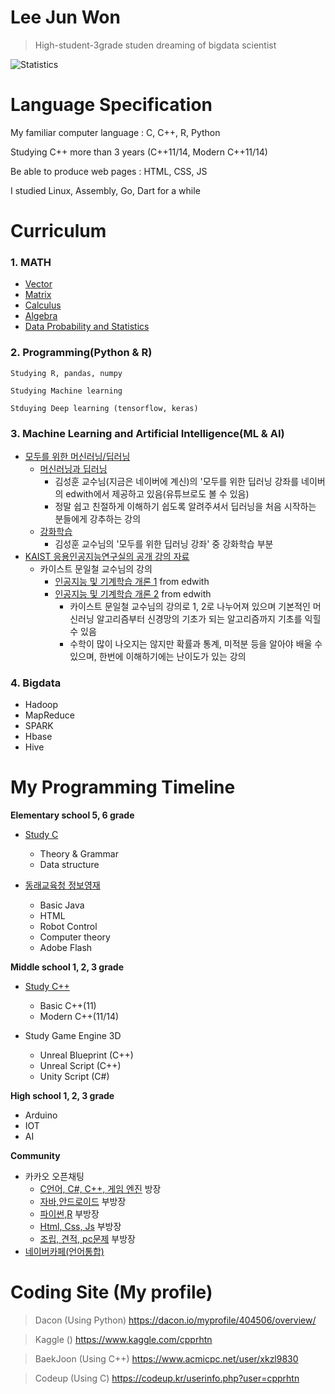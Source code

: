 # Lee Jun Won

> High-student-3grade studen dreaming of bigdata scientist

![Statistics](https://github-readme-stats.vercel.app/api?username=cpprhtn&show_icons=true)

# Language Specification

My familiar computer language : C, C++, R, Python

Studying C++ more than 3 years (C++11/14, Modern C++11/14)

Be able to produce web pages : HTML, CSS, JS

I studied Linux, Assembly, Go, Dart for a while

# **Curriculum**
### 1. MATH
- [Vector](https://www.mathsisfun.com/algebra/vectors.html)
- [Matrix](https://www.mathsisfun.com/algebra/matrix-introduction.html)
- [Calculus](https://www.mathsisfun.com/calculus/index.html)
- [Algebra](https://www.mathsisfun.com/algebra/index-college.html)
- [Data Probability and Statistics](https://www.mathsisfun.com/data/index.html)

### 2. Programming(Python & R)
```
Studying R, pandas, numpy

Studying Machine learning

Stduying Deep learning (tensorflow, keras)
```

### 3. Machine Learning and Artificial Intelligence(ML & AI)
- [모두를 위한 머신러닝/딥러닝](https://hunkim.github.io/ml/)
  - [머신러닝과 딥러닝](http://www.edwith.org/others26)
    - 김성훈 교수님(지금은 네이버에 계신)의 '모두를 위한 딥러닝 강좌를 네이버의 edwith에서 제공하고 있음(유튜브로도 볼 수 있음)
    - 정말 쉽고 친절하게 이해하기 쉽도록 알려주셔서 딥러닝을 처음 시작하는 분들에게 강추하는 강의
  - [강화학습](http://www.edwith.org/others27)
    - 김성훈 교수님의 '모두를 위한 딥러닝 강좌' 중 강화학습 부분
- [KAIST 응용인공지능연구실의 공개 강의 자료](https://www.youtube.com/channel/UC9caTTXVw19PtY07es58NDg)
  - 카이스트 문일철 교수님의 강의
    - [인공지능 및 기계학습 개론 1](http://www.edwith.org/machinelearning1_17) from edwith
    - [인공지능 및 기계학습 개론 2](http://www.edwith.org/machinelearning2__17) from edwith
      - 카이스트 문일철 교수님의 강의로 1, 2로 나누어져 있으며 기본적인 머신러닝 알고리즘부터 신경망의 기초가 되는 알고리즘까지 기초를 익힐 수 있음
      - 수학이 많이 나오지는 않지만 확률과 통계, 미적분 등을 알아야 배울 수 있으며, 한번에 이해하기에는 난이도가 있는 강의

### 4. Bigdata
- Hadoop
- MapReduce
- SPARK
- Hbase
- Hive

# My Programming Timeline
**Elementary school 5, 6 grade**

- [Study C](https://github.com/cpprhtn/Learning_C)
  - Theory & Grammar
  - Data structure


- [동래교육청 정보영재](https://github.com/cpprhtn/Informational_Education_Institute_for_Gifted)
  - Basic Java
  - HTML
  - Robot Control
  - Computer theory
  - Adobe Flash



**Middle school 1, 2, 3 grade**

- [Study C++](https://github.com/cpprhtn/Cpp_BaekJoon)
  - Basic C++(11)
  - Modern C++(11/14)


- Study Game Engine 3D
  - Unreal Blueprint (C++)
  - Unreal Script    (C++)
  - Unity Script     (C#)



**High school 1, 2, 3 grade**

- Arduino
- IOT
- AI

**Community**

- 카카오 오픈채팅
  - [C언어, C#, C++, 게임 엔진](https://open.kakao.com/o/ghFjlzr) 방장
  - [자바,안드로이드](https://open.kakao.com/o/goAvtbOb) 부방장
  - [파이썬,R](https://open.kakao.com/o/gWvnqvF) 부방장
  - [Html, Css, Js](https://open.kakao.com/o/gm2yL8kb) 부방장
  - [조립, 견적, pc문제](https://open.kakao.com/o/gEI0jymb) 부방장
- [네이버카페(언어통합)](https://cafe.naver.com/codecat)

# Coding Site (My profile)
> Dacon (Using Python)
https://dacon.io/myprofile/404506/overview/

> Kaggle ()
https://www.kaggle.com/cpprhtn

> BaekJoon (Using C++)
https://www.acmicpc.net/user/xkzl9830

> Codeup (Using C)
https://codeup.kr/userinfo.php?user=cpprhtn
